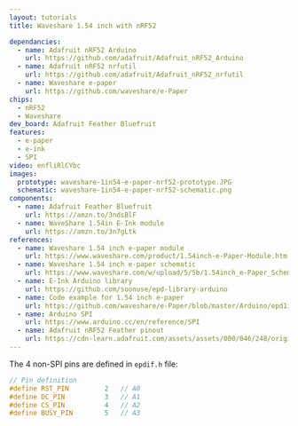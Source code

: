 ```yaml
---
layout: tutorials
title: Waveshare 1.54 inch with nRF52

dependancies:
  - name: Adafruit nRF52 Arduino
    url: https://github.com/adafruit/Adafruit_nRF52_Arduino
  - name: Adafruit nRF52 nrfutil
    url: https://github.com/adafruit/Adafruit_nRF52_nrfutil
  - name: Waveshare e-paper
    url: https://github.com/waveshare/e-Paper
chips:
  - nRF52
  - Waveshare
dev_board: Adafruit Feather Bluefruit
features:
  - e-paper
  - e-ink
  - SPI
video: enfliRlCYbc
images:
  prototype: waveshare-1in54-e-paper-nrf52-prototype.JPG
  schematic: waveshare-1in54-e-paper-nrf52-schematic.png
components:
  - name: Adafruit Feather Bluefruit
    url: https://amzn.to/3ndsBlF
  - name: WaveShare 1.54in E-Ink module
    url: https://amzn.to/3n7gLtk
references:
  - name: Waveshare 1.54 inch e-paper module
    url: https://www.waveshare.com/product/1.54inch-e-Paper-Module.htm
  - name: Waveshare 1.54 inch e-paper schematic
    url: https://www.waveshare.com/w/upload/5/5b/1.54inch_e-Paper_Schematic.pdf
  - name: E-Ink Arduino library
    url: https://github.com/soonuse/epd-library-arduino
  - name: Code example for 1.54 inch e-paper
    url: https://github.com/waveshare/e-Paper/blob/master/Arduino/epd1in54/epd1in54.ino
  - name: Arduino SPI
    url: https://www.arduino.cc/en/reference/SPI
  - name: Adafruit nRF52 Feather pinout
    url: https://cdn-learn.adafruit.com/assets/assets/000/046/248/original/microcontrollers_Feather_NRF52_Pinout_v1.2-1.png?1504885794
---
```


The 4 non-SPI pins are defined in `epdif.h` file:

```c
// Pin definition
#define RST_PIN         2   // A0
#define DC_PIN          3   // A1
#define CS_PIN          4   // A2
#define BUSY_PIN        5   // A3
```
